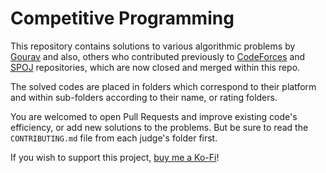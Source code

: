 # Competitive Programming

This repository contains solutions to various algorithmic problems by [Gourav](https://github.com/GouravKhunger) and also, others who contributed previously to [CodeForces](https://github.com/GouravKhunger/CodeForces) and [SPOJ](https://github.com/GouravKhunger/SPOJ) repositories, which are now closed and merged within this repo.

The solved codes are placed in folders which correspond to their platform and within sub-folders according to their name, or rating folders.

You are welcomed to open Pull Requests and improve existing code's efficiency, or add new solutions to the problems. But be sure to read the `CONTRIBUTING.md` file from each judge's folder first.

If you wish to support this project, [buy me a Ko-Fi](https://ko-fi.com/gouravkhunger)!